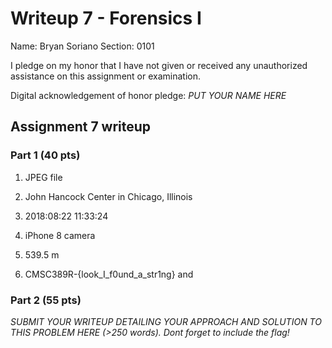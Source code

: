 Writeup 7 - Forensics I
======

Name: Bryan Soriano
Section: 0101

I pledge on my honor that I have not given or received any unauthorized assistance on this assignment or examination.

Digital acknowledgement of honor pledge: *PUT YOUR NAME HERE*

## Assignment 7 writeup

### Part 1 (40 pts)

1. JPEG file

2. John Hancock Center in Chicago, Illinois

3. 2018:08:22 11:33:24

4. iPhone 8 camera

5. 539.5 m

6. CMSC389R-{look_I_f0und_a_str1ng} and 

### Part 2 (55 pts)

*SUBMIT YOUR WRITEUP DETAILING YOUR APPROACH AND SOLUTION TO THIS PROBLEM HERE (>250 words). Dont forget to include the flag!*
